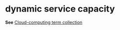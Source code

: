 # dynamic service capacity

**See** [Cloud-computing term collection](~/a-z-word-list-term-collections/term-collections/cloud-computing-terms.md)
